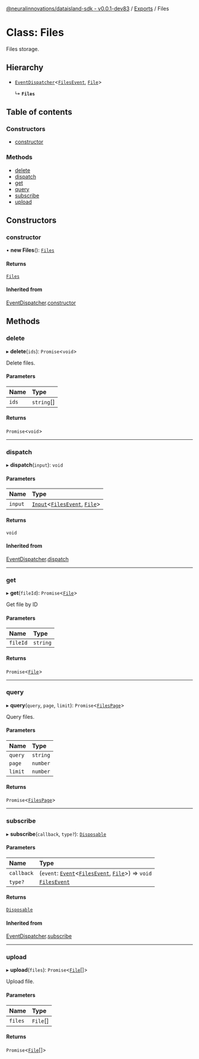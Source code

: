 [@neuralinnovations/dataisland-sdk - v0.0.1-dev83](../../README.md) / [Exports](../modules.md) / Files

# Class: Files

Files storage.

## Hierarchy

- [`EventDispatcher`](EventDispatcher.md)\<[`FilesEvent`](../enums/FilesEvent.md), [`File`](File.md)\>

  ↳ **`Files`**

## Table of contents

### Constructors

- [constructor](Files.md#constructor)

### Methods

- [delete](Files.md#delete)
- [dispatch](Files.md#dispatch)
- [get](Files.md#get)
- [query](Files.md#query)
- [subscribe](Files.md#subscribe)
- [upload](Files.md#upload)

## Constructors

### constructor

• **new Files**(): [`Files`](Files.md)

#### Returns

[`Files`](Files.md)

#### Inherited from

[EventDispatcher](EventDispatcher.md).[constructor](EventDispatcher.md#constructor)

## Methods

### delete

▸ **delete**(`ids`): `Promise`\<`void`\>

Delete files.

#### Parameters

| Name | Type |
| :------ | :------ |
| `ids` | `string`[] |

#### Returns

`Promise`\<`void`\>

___

### dispatch

▸ **dispatch**(`input`): `void`

#### Parameters

| Name | Type |
| :------ | :------ |
| `input` | [`Input`](../interfaces/Input.md)\<[`FilesEvent`](../enums/FilesEvent.md), [`File`](File.md)\> |

#### Returns

`void`

#### Inherited from

[EventDispatcher](EventDispatcher.md).[dispatch](EventDispatcher.md#dispatch)

___

### get

▸ **get**(`fileId`): `Promise`\<[`File`](File.md)\>

Get file by ID

#### Parameters

| Name | Type |
| :------ | :------ |
| `fileId` | `string` |

#### Returns

`Promise`\<[`File`](File.md)\>

___

### query

▸ **query**(`query`, `page`, `limit`): `Promise`\<[`FilesPage`](FilesPage.md)\>

Query files.

#### Parameters

| Name | Type |
| :------ | :------ |
| `query` | `string` |
| `page` | `number` |
| `limit` | `number` |

#### Returns

`Promise`\<[`FilesPage`](FilesPage.md)\>

___

### subscribe

▸ **subscribe**(`callback`, `type?`): [`Disposable`](../interfaces/Disposable.md)

#### Parameters

| Name | Type |
| :------ | :------ |
| `callback` | (`event`: [`Event`](../interfaces/Event.md)\<[`FilesEvent`](../enums/FilesEvent.md), [`File`](File.md)\>) => `void` |
| `type?` | [`FilesEvent`](../enums/FilesEvent.md) |

#### Returns

[`Disposable`](../interfaces/Disposable.md)

#### Inherited from

[EventDispatcher](EventDispatcher.md).[subscribe](EventDispatcher.md#subscribe)

___

### upload

▸ **upload**(`files`): `Promise`\<[`File`](File.md)[]\>

Upload file.

#### Parameters

| Name | Type |
| :------ | :------ |
| `files` | `File`[] |

#### Returns

`Promise`\<[`File`](File.md)[]\>
